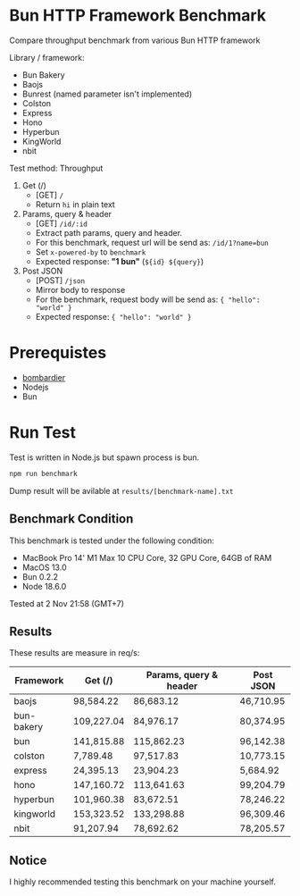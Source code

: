 # Bun HTTP Framework Benchmark
Compare throughput benchmark from various Bun HTTP framework

Library / framework:
- Bun Bakery
- Baojs
- Bunrest (named parameter isn't implemented)
- Colston
- Express
- Hono
- Hyperbun
- KingWorld
- nbit

Test method:
Throughput
1. Get (/)
    - [GET] `/`
    - Return `hi` in plain text
2. Params, query & header
    - [GET] `/id/:id`
    - Extract path params, query and header.
    - For this benchmark, request url will be send as: `/id/1?name=bun`
    - Set `x-powered-by` to `benchmark`
    - Expected response: **"1 bun"** (`${id} ${query}`)
3. Post JSON
    - [POST] `/json`
    - Mirror body to response
    - For the benchmark, request body will be send as: `{ "hello": "world" }`
    - Expected response: `{ "hello": "world" }`

# Prerequistes
- [bombardier](https://github.com/codesenberg/bombardier)
- Nodejs
- Bun

# Run Test
Test is written in Node.js but spawn process is bun.

```typescript
npm run benchmark
```

Dump result will be avilable at `results/[benchmark-name].txt`

## Benchmark Condition
This benchmark is tested under the following condition:
- MacBook Pro 14' M1 Max 10 CPU Core, 32 GPU Core, 64GB of RAM
- MacOS 13.0
- Bun 0.2.2
- Node 18.6.0

Tested at 2 Nov 21:58 (GMT+7)

## Results
These results are measure in req/s:

|  Framework       |  Get (/)    |  Params, query & header | Post JSON  |
| ---------------- | ----------- | ----------------------- | ---------- |
| baojs | 98,584.22 | 86,683.12 | 46,710.95 |
| bun-bakery | 109,227.04 | 84,976.17 | 80,374.95 |
| bun | 141,815.88 | 115,862.23 | 96,142.38 |
| colston | 7,789.48 | 97,517.83 | 10,773.15 |
| express | 24,395.13 | 23,904.23 | 5,684.92 |
| hono | 147,160.72 | 113,641.63 | 99,204.79 |
| hyperbun | 101,960.38 | 83,672.51 | 78,246.22 |
| kingworld | 153,323.52 | 133,298.88 | 96,309.46 |
| nbit | 91,207.94 | 78,692.62 | 78,205.57 |

## Notice
I highly recommended testing this benchmark on your machine yourself.
